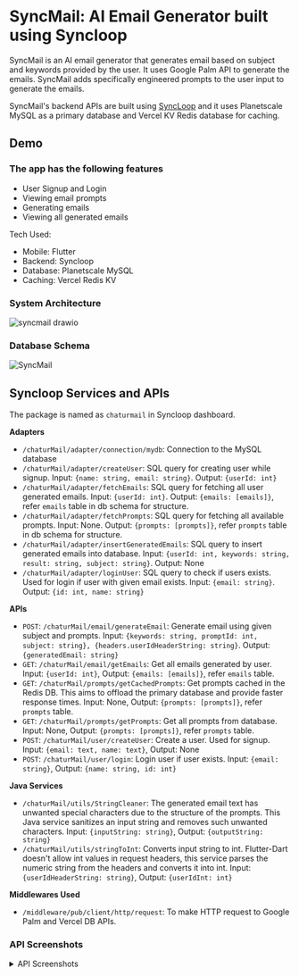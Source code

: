 # SyncMail: AI Email Generator built using Syncloop

SyncMail is an AI email generator that generates email based on subject and keywords provided by the user. It uses Google Palm API to generate the emails. SyncMail adds specifically engineered prompts to the user input to generate the emails.

SyncMail's backend APIs are built using [SyncLoop](https://syncloop.com) and it uses Planetscale MySQL as a primary database and Vercel KV Redis database for caching.

## Demo

### The app has the following features
- User Signup and Login
- Viewing email prompts
- Generating emails
- Viewing all generated emails

Tech Used:
- Mobile: Flutter
- Backend: Syncloop
- Database: Planetscale MySQL
- Caching: Vercel Redis KV

### System Architecture
![syncmail drawio](https://github.com/WilfredAlmeida/syncmail/assets/60785452/7cf2e3b4-f324-4a76-a3bf-28f1fd476e81)


### Database Schema
![SyncMail](https://github.com/WilfredAlmeida/syncmail/assets/60785452/a59d89b0-8301-4f4e-8a1f-2b9078b05438)


## Syncloop Services and APIs
The package is named as `chaturmail` in Syncloop dashboard.

**Adapters**
- `/chaturMail/adapter/connection/mydb`: Connection to the MySQL database
- `/chaturMail/adapter/createUser`: SQL query for creating user while signup. Input: `{name: string, email: string}`. Output: `{userId: int}`
- `/chaturMail/adapter/fetchEmails`: SQL query for fetching all user generated emails. Input: `{userId: int}`. Output: `{emails: [emails]}`, refer `emails` table in db schema for structure.
- `/chaturMail/adapter/fetchPrompts`: SQL query for fetching all available prompts. Input: None. Output: `{prompts: [prompts]}`, refer `prompts` table in db schema for structure.
- `/chaturMail/adapter/insertGeneratedEmails`: SQL query to insert generated emails into database. Input: `{userId: int, keywords: string, result: string, subject: string}`. Output: None
- `/chaturMail/adapter/loginUser`: SQL query to check if users exists. Used for login if user with given email exists. Input: `{email: string}`. Output: `{id: int, name: string}`

**APIs**
- `POST`: `/chaturMail/email/generateEmail`: Generate email using given subject and prompts. Input: `{keywords: string, promptId: int, subject: string}, {headers.userIdHeaderString: string}`. Output: `{generatedEmail: string}`
- `GET`: `/chaturMail/email/getEmails`: Get all emails generated by user. Input: `{userId: int}`, Output: `{emails: [emails]}`, refer `emails` table.
- `GET`: `/chaturMail/prompts/getCachedPrompts`: Get prompts cached in the Redis DB. This aims to offload the primary database and provide faster response times. Input: None, Output: `{prompts: [prompts]}`, refer `prompts` table.
- `GET`: `/chaturMail/prompts/getPrompts`: Get all prompts from database. Input: None, Output: `{prompts: [prompts]}`, refer `prompts` table.
- `POST`: `/chaturMail/user/createUser`: Create a user. Used for signup. Input: `{email: text, name: text}`, Output: None
- `POST`: `/chaturMail/user/login`: Login user if user exists. Input: `{email: string}`, Output: `{name: string, id: int}`

**Java Services**
- `/chaturMail/utils/StringCleaner`: The generated email text has unwanted special characters due to the structure of the prompts. This Java service sanitizes an input string and removes such unwanted characters. Input: `{inputString: string}`, Output: `{outputString: string}`
- `/chaturMail/utils/stringToInt`: Converts input string to int. Flutter-Dart doesn't allow int values in request headers, this service parses the numeric string from the headers and converts it into int. Input: `{userIdHeaderString: string}`, Output: `{userIdInt: int}`


**Middlewares Used**
- `/middleware/pub/client/http/request`: To make HTTP request to Google Palm and Vercel DB APIs.

### API Screenshots

<details>  
  <summary> API Screenshots</summary>  

  
1. Generate Email `/chaturMail/email/generateEmail`  
   <img width="760" alt="image" src="https://github.com/WilfredAlmeida/syncmail/assets/60785452/cb51283d-7899-4dc7-ae8b-08cc376436b2">  
2. Get generated emails `/chaturMail/email/getEmails`  
   <img width="776" alt="image" src="https://github.com/WilfredAlmeida/syncmail/assets/60785452/d2b90293-6352-42dc-85d7-e5b7d05b5de9">  
3. Get cached prompts from Redis `/chaturMail/prompts/getCachedPrompts`  
   <img width="750" alt="image" src="https://github.com/WilfredAlmeida/syncmail/assets/60785452/f44f81b9-e1f6-4841-91b1-7f9287ec97b5">  
4. Get all prompts `/chaturMail/prompts/getPrompts`  
   <img width="761" alt="image" src="https://github.com/WilfredAlmeida/syncmail/assets/60785452/1295312f-6576-48d0-8b6d-30d711834ab1">  
5. Create user while signup `/chaturMail/user/createUser`  
   <img width="753" alt="image" src="https://github.com/WilfredAlmeida/syncmail/assets/60785452/5c2603fa-43e0-4325-9066-96ee901e2fad">  
6. Login user `/chaturMail/user/login`  
   <img width="759" alt="image" src="https://github.com/WilfredAlmeida/syncmail/assets/60785452/0ead78f7-47d1-4334-abdc-79dc9075b6f7">  


</details>
